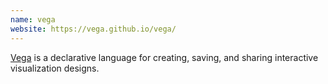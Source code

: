 ```yaml
---
name: vega
website: https://vega.github.io/vega/
---
```

[Vega](https://vega.github.io/vega/) is a declarative language for creating, saving, and sharing interactive visualization designs.
